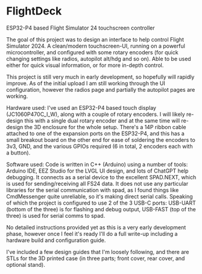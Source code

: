 # FlightDeck
ESP32-P4 based Flight Simulator 24 touchscreen controller

The goal of this project was to design an interface to help control Flight Simulator 2024.
A clean/modern touchscreen-UI, running on a powerful microcontroller, and configured with some rotary encoders (for quick changing settings like radios, autopilot alt/hdg and so on). Able to be used either for quick visual information, or for more in-depth control.

This project is still very much in early development, so hopefully will rapidly improve. As of the initial upload I am still working through the UI configuration, however the radios page and partially the autopilot pages are working.

Hardware used:
I've used an ESP32-P4 based touch display (JC1060P470C_I_W), along with a couple of rotary encoders. I will likely re-design this with a single dual rotary encoder and at the same time will re-design the 3D enclosure for the whole setup. There's a 14P ribbon cable attached to one of the expansion ports on the ESP32-P4, and this has a small breakout board on the other end for ease of soldering the encoders to 3v3, GND, and the various GPIOs required (6 in total, 2 encoders each with a button).

Software used:
Code is written in C++ (Arduino) using a number of tools: Arduino IDE, EEZ Studio for the LVGL UI design, and lots of ChatGPT help debugging. It connects as a serial device to the excellent SPAD.NEXT, which is used for sending/receiving all FS24 data. It does not use any particular libraries for the serial communication with spad, as I found things like CmdMessenger quite unreliable, so it's making direct serial calls. Speaking of which the project is configured to use 2 of the 3 USB-C ports: USB-UART (bottom of the three) is for flashing and debug output, USB-FAST (top of the three) is used for serial comms to spad.

No detailed instructions provided yet as this is a very early development phase, however once I feel it's ready I'll do a full write-up including a hardware build and configuration guide.

I've included a few design guides that I'm loosely following, and there are STLs for the 3D printed case (in three parts; front cover, rear cover, and optional stand).
